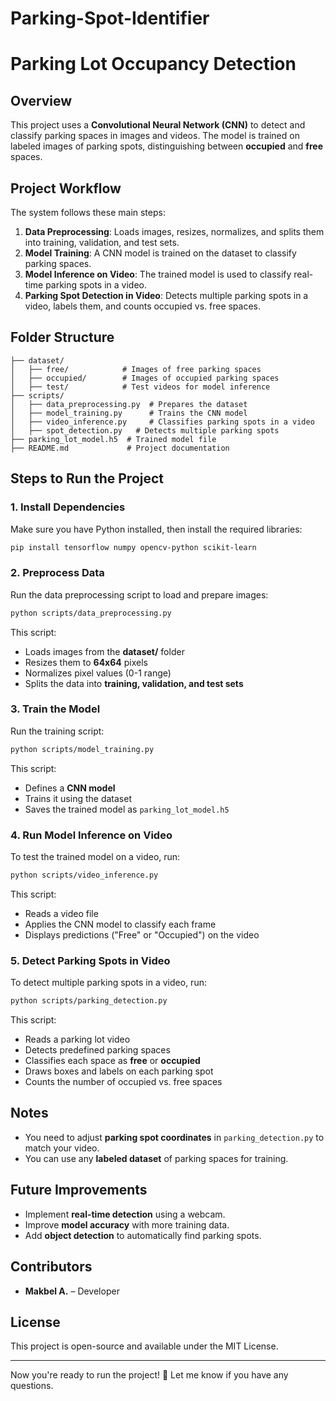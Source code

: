 # Parking-Spot-Identifier
# Parking Lot Occupancy Detection

## Overview
This project uses a **Convolutional Neural Network (CNN)** to detect and classify parking spaces in images and videos. The model is trained on labeled images of parking spots, distinguishing between **occupied** and **free** spaces.

## Project Workflow
The system follows these main steps:

1. **Data Preprocessing**: Loads images, resizes, normalizes, and splits them into training, validation, and test sets.
2. **Model Training**: A CNN model is trained on the dataset to classify parking spaces.
3. **Model Inference on Video**: The trained model is used to classify real-time parking spots in a video.
4. **Parking Spot Detection in Video**: Detects multiple parking spots in a video, labels them, and counts occupied vs. free spaces.

## Folder Structure
```
├── dataset/
│   ├── free/            # Images of free parking spaces
│   ├── occupied/        # Images of occupied parking spaces
│   ├── test/            # Test videos for model inference
├── scripts/
│   ├── data_preprocessing.py  # Prepares the dataset
│   ├── model_training.py      # Trains the CNN model
│   ├── video_inference.py     # Classifies parking spots in a video
│   ├── spot_detection.py   # Detects multiple parking spots
├── parking_lot_model.h5  # Trained model file
├── README.md             # Project documentation
```

## Steps to Run the Project
### 1. Install Dependencies
Make sure you have Python installed, then install the required libraries:
```sh
pip install tensorflow numpy opencv-python scikit-learn
```

### 2. Preprocess Data
Run the data preprocessing script to load and prepare images:
```sh
python scripts/data_preprocessing.py
```
This script:
- Loads images from the **dataset/** folder
- Resizes them to **64x64** pixels
- Normalizes pixel values (0-1 range)
- Splits the data into **training, validation, and test sets**

### 3. Train the Model
Run the training script:
```sh
python scripts/model_training.py
```
This script:
- Defines a **CNN model**
- Trains it using the dataset
- Saves the trained model as `parking_lot_model.h5`

### 4. Run Model Inference on Video
To test the trained model on a video, run:
```sh
python scripts/video_inference.py
```
This script:
- Reads a video file
- Applies the CNN model to classify each frame
- Displays predictions ("Free" or "Occupied") on the video

### 5. Detect Parking Spots in Video
To detect multiple parking spots in a video, run:
```sh
python scripts/parking_detection.py
```
This script:
- Reads a parking lot video
- Detects predefined parking spaces
- Classifies each space as **free** or **occupied**
- Draws boxes and labels on each parking spot
- Counts the number of occupied vs. free spaces

## Notes
- You need to adjust **parking spot coordinates** in `parking_detection.py` to match your video.
- You can use any **labeled dataset** of parking spaces for training.

## Future Improvements
- Implement **real-time detection** using a webcam.
- Improve **model accuracy** with more training data.
- Add **object detection** to automatically find parking spots.

## Contributors
- **Makbel A.** – Developer

## License
This project is open-source and available under the MIT License.

---

Now you're ready to run the project! 🚀 Let me know if you have any questions.

 
